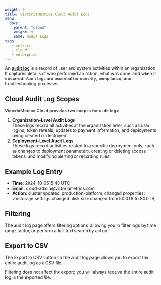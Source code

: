 ```yaml
---
weight: 9
title: VictoriaMetrics Cloud Audit Logs
menu:
  docs:
    parent: "cloud"
    weight: 9
    name: Audit Logs
tags:
   - metrics
   - cloud
   - enterprise
---
```

An [**audit log**](https://console.victoriametrics.cloud/audit) is a record of user and system activities within an organization. It captures details of who performed an action, what was done, and when it occurred. Audit logs are essential for security, compliance, and troubleshooting processes.

## Cloud Audit Log Scopes

VictoriaMetrics Cloud provides two scopes for audit logs:

1. **Organization-Level Audit Logs**  
   These logs record all activities at the organization level, such as user logins, token reveals, updates to payment information, and deployments being created or destroyed.
2. **Deployment-Level Audit Logs**  
   These logs record activities related to a specific deployment only, such as changes to deployment parameters, creating or deleting access tokens, and modifying alerting or recording rules.

## Example Log Entry

* **Time**: 2024-10-0515:40 UTC
* **Email**: cloud-admin@victoriametrics.com
* **Action**: cluster updated: production-platform, changed properties: vmstorage settings changed: disk size changed from 50.0TB to 80.0TB,

## Filtering

The audit log page offers filtering options, allowing you to filter logs by time range, actor, or perform a full-text search by action.

## Export to CSV

The Export to CSV button on the audit log page allows you to export the entire audit log as a CSV file.

Filtering does not affect the export; you will always receive the entire audit log in the exported file.

